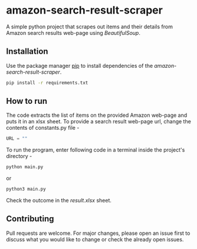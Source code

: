 # amazon-search-result-scraper

A simple python project that scrapes out items and their details from Amazon search results web-page using _BeautifulSoup_.

## Installation

Use the package manager [pip](https://pip.pypa.io/en/stable/) to install dependencies of the _amazon-search-result-scraper_.

```bash
pip install -r requirements.txt
```

## How to run

The code extracts the list of items on the provided Amazon web-page and puts it in an xlsx sheet.
To provide a search result web-page url, change the contents of constants.py file -

```python
URL = ""
```  

To run the program, enter following code in a terminal inside the project's directory -

```bash
python main.py
```

or

```bash
python3 main.py
```

Check the outcome in the _result.xlsx_ sheet.

## Contributing

Pull requests are welcome.
For major changes, please open an issue first to discuss what you would like to change or check the already open issues.
